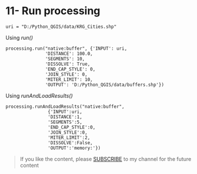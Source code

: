 # 11- Run processing

```
uri = "D:/Python_QGIS/data/KRG_Cities.shp" 
```

Using *run()*
```
processing.run("native:buffer", {'INPUT': uri,
               'DISTANCE': 100.0,
               'SEGMENTS': 10,
               'DISSOLVE': True,
               'END_CAP_STYLE': 0,
               'JOIN_STYLE': 0,
               'MITER_LIMIT': 10,
               'OUTPUT': 'D:/Python_QGIS/data/buffers.shp'})
```

Using *runAndLoadResults()*
```
processing.runAndLoadResults("native:buffer", 
                {'INPUT':uri,
                'DISTANCE':1,
                'SEGMENTS':5,
                'END_CAP_STYLE':0,
                'JOIN_STYLE':0,
                'MITER_LIMIT':2,
                'DISSOLVE':False,
                'OUTPUT':'memory:'})
```

<blockquote>
<p>If you like the content, please <a target="_blank" href="https://www.youtube.com/channel/UCpbWlHEqBSnJb6i4UemXQpA?sub_confirmation=1">SUBSCRIBE</a> to my channel for the future content</p>
</blockquote>